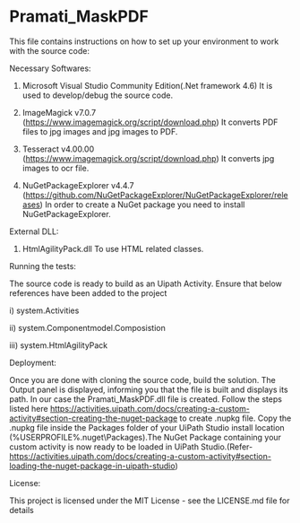 # Pramati_MaskPDF
This file contains instructions on how to set up your environment to work with the source code:

Necessary Softwares:

1. Microsoft Visual Studio Community Edition(.Net framework 4.6)
It is used to develop/debug the source code. 

2. ImageMagick v7.0.7 (https://www.imagemagick.org/script/download.php)
It converts PDF files to jpg images and jpg images to PDF.

3. Tesseract v4.00.00 (https://www.imagemagick.org/script/download.php)
It converts jpg images to ocr file.

4. NuGetPackageExplorer v4.4.7 (https://github.com/NuGetPackageExplorer/NuGetPackageExplorer/releases)
In order to create a NuGet package you need to install NuGetPackageExplorer. 

External DLL:
1. HtmlAgilityPack.dll
To use HTML related classes.


Running the tests:

The source code is ready to build as an Uipath Activity. Ensure that below references have been added to the project

  i)   system.Activities
  
 ii)   system.Componentmodel.Composistion
 
iii)   system.HtmlAgilityPack


Deployment:

Once you are done with cloning the source code, build the solution. The Output panel is displayed, informing you that the file is built and displays its path. In our case the Pramati_MaskPDF.dll file is created. 
Follow the steps listed here https://activities.uipath.com/docs/creating-a-custom-activity#section-creating-the-nuget-package to create .nupkg file.
Copy the .nupkg file inside the Packages folder of your UiPath Studio install location (%USERPROFILE%\.nuget\Packages).The NuGet Package containing your custom activity is now ready to be loaded in UiPath Studio.(Refer-https://activities.uipath.com/docs/creating-a-custom-activity#section-loading-the-nuget-package-in-uipath-studio)


License:

This project is licensed under the MIT License - see the LICENSE.md file for details
